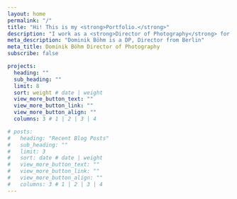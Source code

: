 ```yaml
---
layout: home
permalink: "/"
title: "Hi! This is my <strong>Portfolio.</strong>"
description: "I work as a <strong>Director of Photography</strong> for narrative and documentary films, music videos and corporate content."
meta_description: "Dominik Böhm is a DP, Director from Berlin"
meta_title: Dominik Böhm Director of Photography
subscribe: false

projects:
  heading: ""
  sub_heading: ""
  limit: 8
  sort: weight # date | weight
  view_more_button_text: ""
  view_more_button_link: ""
  view_more_button_align: ""
  columns: 3 # 1 | 2 | 3 | 4

# posts:
#   heading: "Recent Blog Posts"
#   sub_heading: ""
#   limit: 3
#   sort: date # date | weight
#   view_more_button_text: ""
#   view_more_button_link: ""
#   view_more_button_align: ""
#   columns: 3 # 1 | 2 | 3 | 4
---
```

